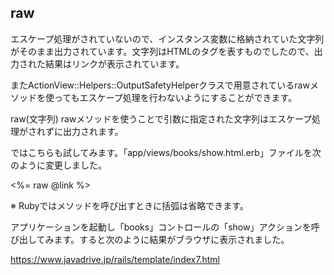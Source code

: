 ## raw

エスケープ処理がされていないので、インスタンス変数に格納されていた文字列がそのまま出力されています。文字列はHTMLの<a>タグを表すものでしたので、出力された結果はリンクが表示されています。

またActionView::Helpers::OutputSafetyHelperクラスで用意されているrawメソッドを使ってもエスケープ処理を行わないようにすることができます。

raw(文字列)
rawメソッドを使うことで引数に指定された文字列はエスケープ処理がされずに出力されます。

ではこちらも試してみます。「app/views/books/show.html.erb」ファイルを次のように変更しました。

<p>
<%= raw @link %>
</p>
※ Rubyではメソッドを呼び出すときに括弧は省略できます。

アプリケーションを起動し「books」コントロールの「show」アクションを呼び出してみます。すると次のように結果がブラウザに表示されました。

https://www.javadrive.jp/rails/template/index7.html